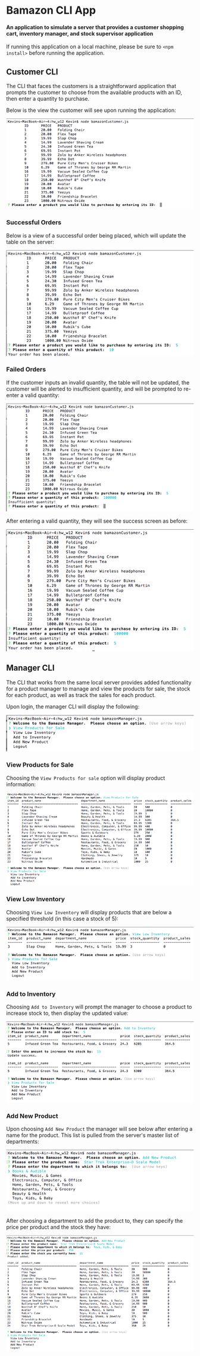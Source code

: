 # Bamazon CLI App

#### An application to simulate a server that provides a customer shopping cart, inventory manager, and stock supervisor application

If running this application on a local machine, please be sure to
	`<npm install>`
before running the application.

## Customer CLI
The CLI that faces the customers is a straightforward application that prompts the customer to choose from the available products with an ID, then enter a quantity to purchase.

Below is the view the customer will see upon running the application:

![Customer Login Output](./images/01-Customer-Login-Output.png)

### Successful Orders
Below is a view of a successful order being placed, which will update the table on the server:

![Successful Order](./images/02-Successful-Order.png)

### Failed Orders
If the customer inputs an invalid quantity, the table will not be updated, the customer will be alerted to insufficient quantity, and will be prompted to re-enter a valid quantity:

![Failed Quantity](./images/03-Failed-Quantity.png)

After entering a valid quantity, they will see the success screen as before:

![Successful Order after Fail](./images/04-Successful-Order-After-Fail.png)

## Manager CLI
The CLI that works from the same local server provides added functionality for a product manager to manage and view the products for sale, the stock for each product, as well as track the sales for each product.

Upon login, the manager CLI will display the following:

![Manager Login](./images/05-Manager-Login.png)

### View Products for Sale
Choosing the `View Products for sale` option will display product information:

![Products for Sale View](./images/06-Product-For-Sale-View.png)

### View Low Inventory
Choosing `View Low Inventory` will display products that are below a specified threshold (in this case a stock of 5):

![Low Inventory View](./images/07-Low-Inventory-View.png)

### Add to Inventory
Choosing `Add to Inventory` will prompt the manager to choose a product to increase stock to, then display the updated value:

![Add to Inventory](./images/08-Add-To-Inventory.png)

### Add New Product
Upon choosing `Add New Product` the manager will see below after entering a name for the product.  This list is pulled from the server's master list of departments:

![Add New Product List](./images/09-Add-New-Product-List.png)

After choosing a department to add the product to, they can specify the price per product and the stock they have:

![Successful Product Added](./images/10-Successful-Product-Added.png)